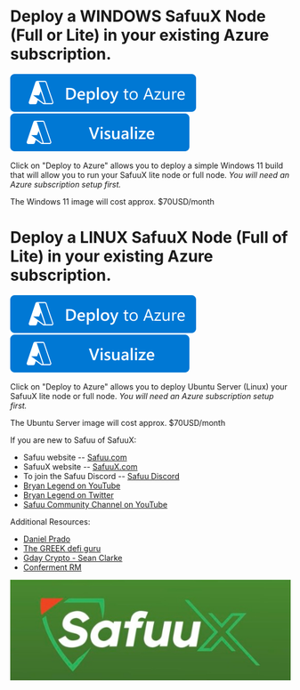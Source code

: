 
# Deploy a WINDOWS SafuuX Node (Full or Lite) in your existing Azure subscription.



[![Deploy Windows To Azure](https://raw.githubusercontent.com/Azure/azure-quickstart-templates/master/1-CONTRIBUTION-GUIDE/images/deploytoazure.svg?sanitize=true)](https://portal.azure.com/#create/Microsoft.Template/uri/https%3A%2F%2Fraw.githubusercontent.com%2FNathanBLEGEND%2FSafuuX-Node-Deployment%2Fmain%2FSafuuXnode.json)
[![Visualize](https://raw.githubusercontent.com/Azure/azure-quickstart-templates/master/1-CONTRIBUTION-GUIDE/images/visualizebutton.svg?sanitize=true)](http://armviz.io/#/?load=https%3A%2F%2Fraw.githubusercontent.com%2FNathanBLEGEND%2FSafuuX-Node-Deployment%2Fmain%2FSafuuXnode.json)

Click on "Deploy to Azure" allows you to deploy a simple Windows 11 build that will allow you to run your SafuuX lite node or full node. _You will need an Azure subscription setup first._

The Windows 11 image will cost approx. $70USD/month

# Deploy a LINUX SafuuX Node (Full of Lite) in your existing Azure subscription.




[![Deploy Linux To Azure](https://raw.githubusercontent.com/Azure/azure-quickstart-templates/master/1-CONTRIBUTION-GUIDE/images/deploytoazure.svg?sanitize=true)](https://portal.azure.com/#create/Microsoft.Template/uri/https%3A%2F%2Fraw.githubusercontent.com%2FNathanBLEGEND%2FSafuuX-Node-Deployment%2Fmain%2FSafuuXnode.json)
[![Visualize](https://raw.githubusercontent.com/Azure/azure-quickstart-templates/master/1-CONTRIBUTION-GUIDE/images/visualizebutton.svg?sanitize=true)](http://armviz.io/#/?load=https%3A%2F%2Fraw.githubusercontent.com%2FNathanBLEGEND%2FSafuuX-Node-Deployment%2Fmain%2FSafuuXnode.json)

Click on "Deploy to Azure" allows you to deploy Ubuntu Server (Linux) your SafuuX lite node or full node. _You will need an Azure subscription setup first._

The Ubuntu Server image will cost approx. $70USD/month


If you are new to Safuu of SafuuX:

- Safuu website -- [Safuu.com](https://www.safuu.com/)
- SafuuX website -- [SafuuX.com](https://www.safuux.com/)
- To join the Safuu Discord -- [Safuu Discord](https://discord.gg/s2FKTcpA)
- [Bryan Legend on YouTube](https://www.youtube.com/c/BryanLegend)
- [Bryan Legend on Twitter](https://twitter.com/BryanLegendCEO)
- [Safuu Community Channel on YouTube](https://www.youtube.com/channel/UCDYbafbp9zs70aFocLYq61Q)

Additional Resources:

- [Daniel Prado](https://www.youtube.com/c/DanielPradoX)
- [The GREEK defi guru](https://www.youtube.com/c/THEGREEKDEFIGURU)
- [Gday Crypto - Sean Clarke](https://www.youtube.com/channel/UCzXGuHqIgHVpwj8lTYuDGfQ)
- [Conferment RM](https://www.youtube.com/c/ConfermentRM)





![alt text](https://github.com/NathanBLEGEND/SafuuX-Node-Deployment/blob/main/sxp.jpg)
